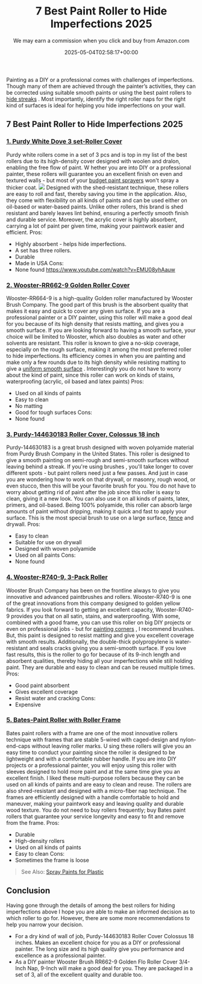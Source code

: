 ﻿---
author: We may earn a commission when you click and buy from Amazon.com
layout: post
title: 7 Best Paint Roller to Hide Imperfections 2025
date: '2025-05-04T02:58:17+00:00'
categories:
- Product Reviews
- Sprayers
tags: []
slug: /best-paint-roller-to-hide-imperfections/
lastmod: 2025-05-07T12:21:24+03:00
---

Painting as a DIY or a professional comes with challenges of imperfections. Though many of them are achieved through the painter’s activities, they can be corrected using suitable smooth paints or using the best paint rollers to
[hide streaks](https://pestpolicy.com/how-to-paint-with-a-roller-without-streaks/)
.
Most importantly, identify the right roller naps for the right kind of surfaces is ideal for helping you hide imperfections on your wall.
## 7 Best Paint Roller to Hide Imperfections 2025
### [1. Purdy White Dove 3 set-Roller Cover](https://www.amazon.com/dp/B000I1VHHQ/?tag=p-policy-20)
Purdy white rollers come in a set of 3 pcs and is top in my list of the best rollers due to its high-density cover designed with woolen and dralon, enabling the free flow of paint.
W
hether you are into DIY or a professional painter, these rollers will guarantee you an excellent finish on even and textured walls - but most of your
[budget paint sprayers](https://pestpolicy.com/best-airless-paint-sprayer-under-500/)
won't spray a thicker coat.
![](/assets/img/03/Best-Paint-Roller-to-Hide-Imperfections-300x200.jpg)
Designed with the shed-resistant technique, these rollers are easy to roll and fast, thereby saving you time in the application. Also, they come with flexibility on all kinds of paints and can be used either on oil-based or water-based paints.
Unlike other rollers, this brand is shed resistant and barely leaves lint behind, ensuring a perfectly smooth finish and durable service.
Moreover, the acrylic cover is highly absorbent, carrying a lot of paint per given time, making your paintwork easier and efficient.
Pros:
- Highly absorbent - helps hide imperfections.
- A set has three rollers.
- Durable
- Made in USA
Cons:
- None found
https://www.youtube.com/watch?v=EMU08yhAauw
### [2. Wooster-RR662-9 Golden Roller Cover](https://www.amazon.com/dp/B000ZZYJM0/?tag=p-policy-20)
Wooster-RR664-9 is a high-quality Golden roller manufactured by Wooster Brush Company. The good part of this brush is the absorbent quality that makes it easy and quick to cover any given surface.
If
you are a professional painter or a DIY painter,
using this roller
will make a good deal for you because of its high density that resists matting, and gives you a smooth surface.
If you are looking forward to having a smooth surface, your choice will be limited to Wooster, which also doubles as water and other solvents are resistant.
This roller is known to give a no-skip coverage, especially on the rough surface, making it among the most preferred roller to hide imperfections. Its efficiency comes in when you are painting and make only a few rounds due to its high density while resisting matting to give a
[uniform smooth surface](https://pestpolicy.com/best-paint-brush-for-smooth-finish/)
.
Interestingly you do not have to worry about the kind of paint, since this roller can work on kinds of stains, waterproofing (acrylic, oil based and latex paints)
Pros:
- Used on all kinds of paints
- Easy to clean
- No matting
- Good for tough surfaces
Cons:
- None found
### [3. Purdy-144630183 Roller Cover, Colossus 18 inch](https://www.amazon.com/dp/B0067NJZ2I/?tag=p-policy-20)
Purdy-144630183 is a great brush designed with woven polyamide material from Purdy Brush Company in the United States.
This
roller is designed to give a smooth painting on semi-rough and semi-smooth surfaces without leaving behind a streak.
If you're using brushes
, you'll take longer to cover different spots - but paint rollers need just a few passes.
And just in case you are wondering how to work on that drywall, or masonry, rough wood, or even stucco, then this will be your favorite brush for you.
You do not have to worry about getting rid of paint after the job since this roller is easy to clean, giving it a new look. You can also use it on all kinds of paints, latex, primers, and oil-based.
Being 100% polyamide, this roller can absorb large amounts of paint without dripping, making it quick and fast to apply your surface. This is the most special brush to use on a large surface,
[fence](https://pestpolicy.com/how-to-paint-a-fence-with-a-roller/)
and drywall.
Pros:
- Easy to clean
- Suitable for use on drywall
- Designed with woven polyamide
- Used on all paints
Cons:
- None found
### [4. Wooster-R740-9, 3-Pack Roller](https://www.amazon.com/dp/B002QA6650/?tag=p-policy-20)
Wooster Brush Company has been on the frontline always to give you innovative and advanced paintbrushes and rollers. Wooster-R740-9 is one of the great innovations from this company designed to golden yellow fabrics.
If
you look forward to getting an excellent capacity, Wooster-R740-9 provides you that on all satin, stains, and waterproofing.
With some, combined with a good frame, you can use this roller on big DIY projects or even on professional jobs - but for
[painting corners](https://pestpolicy.com/best-paint-brushes-for-edging/)
, I recommend brushes.
But, this paint is designed to resist matting and give you excellent coverage with smooth results. Additionally, the double-thick polypropylene is water-resistant and seals cracks giving you a semi-smooth surface.
If you love fast results, this is the roller to go for because of its 9-inch length and absorbent qualities, thereby hiding all your imperfections while still holding paint. They are durable and easy to clean and can be reused multiple times.
Pros:
- Good paint absorbent
- Gives excellent coverage
- Resist water and cracking
Cons:
- Expensive
### [5. Bates-Paint Roller with Roller Frame](https://www.amazon.com/dp/B07GSGNTFV/?tag=p-policy-20)
Bates paint rollers with a frame are one of the most innovative rollers technique with frames that are stable 5-wired with caged-design and nylon-end-caps without leaving roller marks.
U
sing these rollers will give you an easy time to conduct your painting since the roller is designed to be lightweight and with a comfortable rubber handle.
If you are into DIY projects or a professional painter, you will enjoy using this roller with sleeves designed to hold more paint and at the same time give you an excellent finish.
I liked these multi-purpose rollers because they can be used on all kinds of paints and are easy to clean and reuse. The rollers are also shred-resistant and designed with a micro-fiber nap technique.
The frames are efficiently designed with a handle comfortable to hold and maneuver, making your paintwork easy and leaving quality and durable wood texture.
You do not need to buy rollers frequently; buy Bates paint rollers that guarantee your service longevity and easy to fit and remove from the frame.
Pros:
- Durable
- High-density rollers
- Used on all kinds of paints
- Easy to clean
Cons:
- Sometimes the frame is loose
> See Also:
> [Spray Paints for Plastic](https://pestpolicy.com/best-spray-paints-for-plastic/)
## Conclusion
Having gone through the details of among the best rollers for hiding imperfections above I hope you are able to make an informed decision as to which roller to go for. However, there are some more recommendations to help you narrow your decision.
- For a dry kind of wall of job, Purdy-144630183 Roller Cover Colossus 18 inches. Makes an excellent choice for you as a DIY or professional painter. The long size and its high quality give you performance and excellence as a professional painter.
- As a DIY painter Wooster Brush RR662-9 Golden Flo Roller Cover 3/4-Inch Nap, 9-Inch will make a good deal for you. They are packaged in a set of 3, all of the excellent quality and durable too.